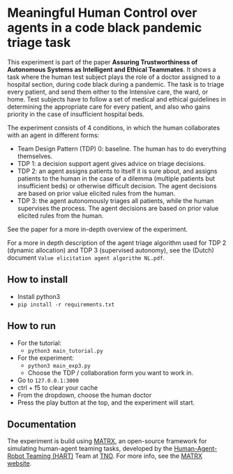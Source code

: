 # Meaningful Human Control over agents in a code black pandemic triage task

This experiment is part of the paper **Assuring Trustworthiness of Autonomous Systems as Intelligent and Ethical Teammates**. 
It shows a task where the human test subject plays the role of a doctor assigned to a hospital section, during code black during a pandemic. The task is to triage every patient, and send them either to the Intensive care, the ward, or home. Test subjects have to follow a set of medical and ethical guidelines in determining the appropriate care for every patient, and also who gains priority in the case of insufficient hospital beds. 

The experiment consists of 4 conditions, in which the human collaborates with an agent in different forms:
- Team Design Pattern (TDP) 0: baseline. The human has to do everything themselves.
- TDP 1: a decision support agent gives advice on triage decisions. 
- TDP 2: an agent assigns patients to itself it is sure about, and assigns patients to the human in the case of a dilemma (multiple patients but insufficient beds) or otherwise difficult decision. The agent decisions are based on prior value elicited rules from the human. 
- TDP 3: the agent autonomously triages all patients, while the human supervises the process. The agent decisions are based on prior value elicited rules from the human. 

See the paper for a more in-depth overview of the experiment. 

For a more in depth description of the agent triage algorithm used for TDP 2 (dynamic allocation) and TDP 3 (supervised autonomy), see the (Dutch) document `Value elicitation agent algorithm NL.pdf`. 

## How to install 
- Install python3
- `pip install -r requirements.txt` 

## How to run
- For the tutorial: 
  - `python3 main_tutorial.py`
- For the experiment: 
  - `python3 main_exp3.py`
  - Choose the TDP / collaboration form you want to work in. 
- Go to `127.0.0.1:3000`
- ctrl + f5 to clear your cache
- From the dropdown, choose the human doctor
- Press the play button at the top, and the experiment will start. 

## Documentation
The experiment is build using [MATRX](https://github.com/matrx-software/matrx), an open-source framework for simulating human-agent teaming tasks, developed by the [Human-Agent-Robot Teaming (HART)](https://tno-hart.com/) Team at [TNO](https://tno.nl).  For more info, see the [MATRX website](https://github.com/matrx-software/matrx). 
